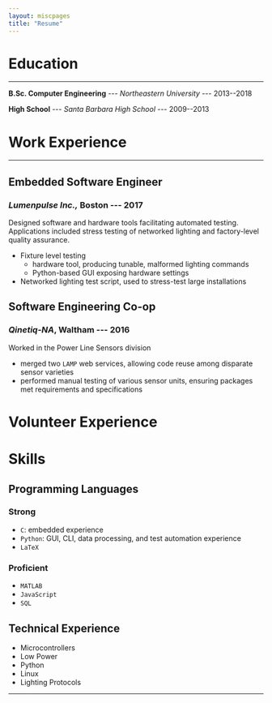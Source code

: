 ```yaml
---
layout: miscpages
title: "Resume"
---
```


# Education

---

__B.Sc. Computer Engineering__ --- _Northeastern University_ --- 2013--2018

__High School__ --- _Santa Barbara High School_ --- 2009--2013

# Work Experience

---

## __Embedded Software Engineer__
### _Lumenpulse Inc.,_ Boston --- 2017


Designed software and hardware tools facilitating automated testing.
Applications included stress testing of networked lighting and factory-level quality assurance.
- Fixture level testing
    - hardware tool, producing tunable, malformed lighting commands
    - Python-based GUI exposing hardware settings
- Networked lighting test script, used to stress-test large installations

## __Software Engineering Co-op__
### _Qinetiq-NA_, Waltham --- 2016

Worked in the Power Line Sensors division
- merged two `LAMP` web services, allowing code reuse among disparate sensor varieties
- performed manual testing of various sensor units, ensuring packages met requirements and specifications

# Volunteer Experience

# Skills

## Programming Languages

### Strong
- `C`: embedded experience
- `Python`: GUI, CLI, data processing, and test automation experience
-  `LaTeX`

### Proficient
- `MATLAB`
- `JavaScript`
- `SQL`

## Technical Experience
- Microcontrollers
- Low Power
- Python
- Linux
- Lighting Protocols

<hr class="footsep">